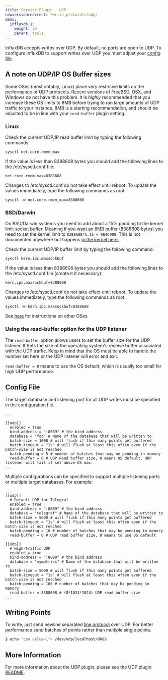 ```yaml
---
title: Service Plugin - UDP
newversionredirect: /write_protocols/udp/
menu:
  influxdb_1:
    weight: 50
    parent: tools
---
```


InfluxDB accepts writes over UDP.
By default, no ports are open to UDP.
To configure InfluxDB to support writes over UDP you must adjust your [config file](influxdb/v1.0/administration/config/#udp).

## A note on UDP/IP OS Buffer sizes

Some OSes (most notably, Linux) place very restricive limits on the performance of UDP protocols.
Recent versions of FreeBSD, OSX, and Windows do not have this problem.
It is _highly_ recommended that you increase these OS limits to 8MB before trying to run large amounts of UDP traffic to your instance.
8MB is a starting recommendation, and should be adjusted to be in line with your `read-buffer` plugin setting.

### Linux
Check the current UDP/IP read buffer limit by typing the following commands:

```
sysctl net.core.rmem_max
```

If the value is less than 8388608 bytes you should add the following lines to the /etc/sysctl.conf file:

```
net.core.rmem_max=8388608
```

Changes to /etc/sysctl.conf do not take effect until reboot.
To update the values immediately, type the following commands as root:

```
sysctl -w net.core.rmem_max=8388608
```

### BSD/Darwin

On BSD/Darwin systems you need to add about a 15% padding to the kernel limit socket buffer.
Meaning if you want an 8MB buffer (8388608 bytes) you need to set the kernel limit to `8388608*1.15 = 9646900`.
This is not documented anywhere but happens [in the kernel here.](https://github.com/freebsd/freebsd/blob/master/sys/kern/uipc_sockbuf.c#L63-L64)

Check the current UDP/IP buffer limit by typing the following command:

```
sysctl kern.ipc.maxsockbuf
```

If the value is less than 8388608 bytes you should add the following lines to the /etc/sysctl.conf file (create it if necessary):

```
kern.ipc.maxsockbuf=8388608
```

Changes to /etc/sysctl.conf do not take effect until reboot.
To update the values immediately, type the following commands as root:

```
sysctl -w kern.ipc.maxsockbuf=8388608
```

See [here](https://access.redhat.com/documentation/en-US/JBoss_Enterprise_Web_Platform/5/html/Administration_And_Configuration_Guide/jgroups-perf-udpbuffer.html) for instructions on other OSes.

### Using the read-buffer option for the UDP listener

The `read-buffer` option allows users to set the buffer size for the UDP listener.
It Sets the size of the operating system's receive buffer associated with the UDP traffic.
Keep in mind that the OS must be able to handle the number set here or the UDP listener will error and exit.

`read-buffer = 0` means to use the OS default, which is usually too small for high UDP performance.

## Config File

The target database and listening port for all UDP writes must be specified in the configuration file.

```
...

[[udp]]
  enabled = true
  bind-address = ":8089" # the bind address
  database = "foo" # Name of the database that will be written to
  batch-size = 1000 # will flush if this many points get buffered
  batch-timeout = "1s" # will flush at least this often even if the batch-size is not reached
  batch-pending = 5 # number of batches that may be pending in memory
  read-buffer = 0 # UDP Read buffer size, 0 means OS default. UDP listener will fail if set above OS max.
...
```

Multiple configurations can be specified to support multiple listening ports or multiple target databases.
For example:

```
...
[[udp]]
  # Default UDP for Telegraf
  enabled = true
  bind-address = ":8089" # the bind address
  database = "telegraf" # Name of the database that will be written to
  batch-size = 5000 # will flush if this many points get buffered
  batch-timeout = "1s" # will flush at least this often even if the batch-size is not reached
  batch-pending = 10 # number of batches that may be pending in memory
  read-buffer = 0 # UDP read buffer size, 0 means to use OS default

[[udp]]
  # High-traffic UDP
  enabled = true
  bind-address = ":8090" # the bind address
  database = "mymetrics" # Name of the database that will be written to
  batch-size = 5000 # will flush if this many points get buffered
  batch-timeout = "1s" # will flush at least this often even if the batch-size is not reached
  batch-pending = 100 # number of batches that may be pending in memory
  read-buffer = 8388608 # (8*1024*1024) UDP read buffer size
...
```

## Writing Points

To write, just send newline separated [line protocol](/influxdb/v1.0/write_protocols/line/) over UDP.
For better performance send batches of points rather than multiple single points.

```bash
$ echo "cpu value=1"> /dev/udp/localhost/8089
```

## More Information

For more information about the UDP plugin, please see the UDP plugin [README](https://github.com/influxdb/influxdb/blob/master/services/udp/README.md).
